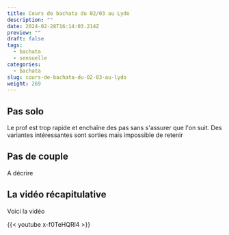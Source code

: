 ```yaml
---
title: Cours de bachata du 02/03 au Lydo
description: ""
date: 2024-02-28T16:14:03.214Z
preview: ""
draft: false
tags:
  - bachata
  - sensuelle
categories:
  - bachata
slug: cours-de-bachata-du-02-03-au-lydo
weight: 269
--- 
```


## Pas solo

Le prof est trop rapide et enchaîne des pas sans s'assurer que l'on suit. Des variantes intéressantes sont sorties mais impossible de retenir


## Pas de couple

A décrire

## La vidéo récapitulative

Voici la vidéo

{{< youtube x-f0TeHQRl4 >}}

